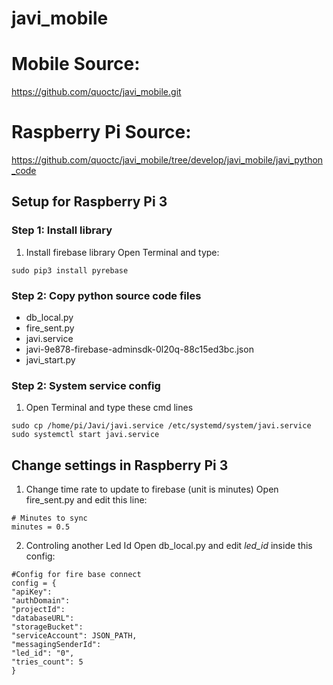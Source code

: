 # javi_mobile

# Mobile Source:
https://github.com/quoctc/javi_mobile.git

# Raspberry Pi Source:
https://github.com/quoctc/javi_mobile/tree/develop/javi_mobile/javi_python_code

##  Setup for Raspberry Pi 3
### Step 1: Install library
1. Install firebase library
Open Terminal and type:
```
sudo pip3 install pyrebase
```
### Step 2: Copy python source code files
- db_local.py
- fire_sent.py
- javi.service
- javi-9e878-firebase-adminsdk-0l20q-88c15ed3bc.json
- javi_start.py

### Step 2: System service config
1. Open Terminal and type these cmd lines
```
sudo cp /home/pi/Javi/javi.service /etc/systemd/system/javi.service
sudo systemctl start javi.service
```
## Change settings in Raspberry Pi 3
1. Change time rate to update to firebase (unit is minutes)
Open fire_sent.py and edit this line:
```
# Minutes to sync
minutes = 0.5
```
2. Controling another Led Id
Open db_local.py and edit *led_id* inside this config:
```
#Config for fire base connect
config = {
"apiKey":
"authDomain":
"projectId":
"databaseURL":
"storageBucket":
"serviceAccount": JSON_PATH,
"messagingSenderId": 
"led_id": "0",
"tries_count": 5
}
```
